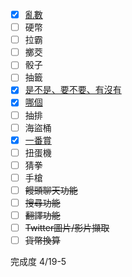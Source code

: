 - [X] [亂數](./cogs/random.py)
- [ ] 硬幣
- [ ] 拉霸
- [ ] 擲茭
- [ ] 骰子
- [ ] 抽籤
- [X] [是不是、要不要、有沒有](./cogs/tf.py)
- [X] [哪個](./cogs/which.py)
- [ ] 抽排
- [ ] 海盜桶
- [X] [一番賞](./cogs/two_fan.py)
- [ ] 扭蛋機
- [ ] 猜拳
- [ ] 手槍
- [ ] ~~饅頭聊天功能~~
- [ ] ~~搜尋功能~~
- [ ] ~~翻譯功能~~
- [ ] ~~Twitter圖片/影片擷取~~
- [ ] ~~貨幣換算~~

完成度 4/19-5